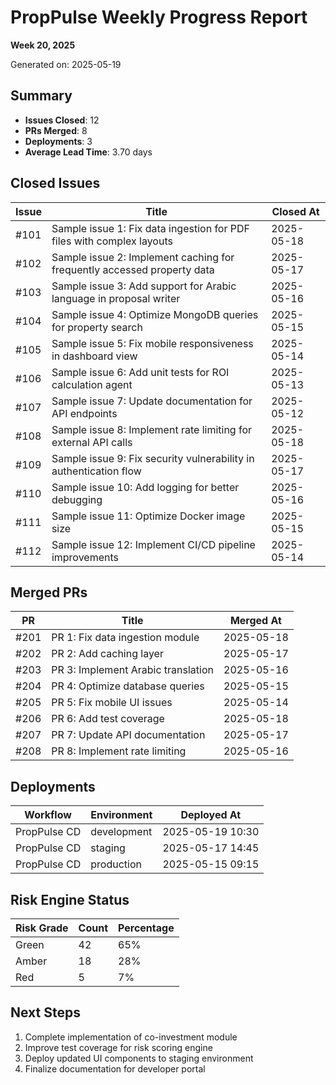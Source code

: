 # PropPulse Weekly Progress Report

**Week 20, 2025**

Generated on: 2025-05-19

## Summary

- **Issues Closed**: 12
- **PRs Merged**: 8
- **Deployments**: 3
- **Average Lead Time**: 3.70 days

## Closed Issues

| Issue | Title | Closed At |
|-------|-------|-----------|
| #101 | Sample issue 1: Fix data ingestion for PDF files with complex layouts | 2025-05-18 |
| #102 | Sample issue 2: Implement caching for frequently accessed property data | 2025-05-17 |
| #103 | Sample issue 3: Add support for Arabic language in proposal writer | 2025-05-16 |
| #104 | Sample issue 4: Optimize MongoDB queries for property search | 2025-05-15 |
| #105 | Sample issue 5: Fix mobile responsiveness in dashboard view | 2025-05-14 |
| #106 | Sample issue 6: Add unit tests for ROI calculation agent | 2025-05-13 |
| #107 | Sample issue 7: Update documentation for API endpoints | 2025-05-12 |
| #108 | Sample issue 8: Implement rate limiting for external API calls | 2025-05-18 |
| #109 | Sample issue 9: Fix security vulnerability in authentication flow | 2025-05-17 |
| #110 | Sample issue 10: Add logging for better debugging | 2025-05-16 |
| #111 | Sample issue 11: Optimize Docker image size | 2025-05-15 |
| #112 | Sample issue 12: Implement CI/CD pipeline improvements | 2025-05-14 |

## Merged PRs

| PR | Title | Merged At |
|-------|-------|-----------|
| #201 | PR 1: Fix data ingestion module | 2025-05-18 |
| #202 | PR 2: Add caching layer | 2025-05-17 |
| #203 | PR 3: Implement Arabic translation | 2025-05-16 |
| #204 | PR 4: Optimize database queries | 2025-05-15 |
| #205 | PR 5: Fix mobile UI issues | 2025-05-14 |
| #206 | PR 6: Add test coverage | 2025-05-18 |
| #207 | PR 7: Update API documentation | 2025-05-17 |
| #208 | PR 8: Implement rate limiting | 2025-05-16 |

## Deployments

| Workflow | Environment | Deployed At |
|----------|-------------|-------------|
| PropPulse CD | development | 2025-05-19 10:30 |
| PropPulse CD | staging | 2025-05-17 14:45 |
| PropPulse CD | production | 2025-05-15 09:15 |

## Risk Engine Status

| Risk Grade | Count | Percentage |
|------------|-------|------------|
| Green      | 42    | 65%        |
| Amber      | 18    | 28%        |
| Red        | 5     | 7%         |

## Next Steps

1. Complete implementation of co-investment module
2. Improve test coverage for risk scoring engine
3. Deploy updated UI components to staging environment
4. Finalize documentation for developer portal
